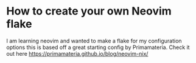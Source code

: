 # How to create your own Neovim flake


I am learning neovim and wanted to make a flake for my configuration options this is based off a great starting config by Primamateria.  Check it out here https://primamateria.github.io/blog/neovim-nix/



